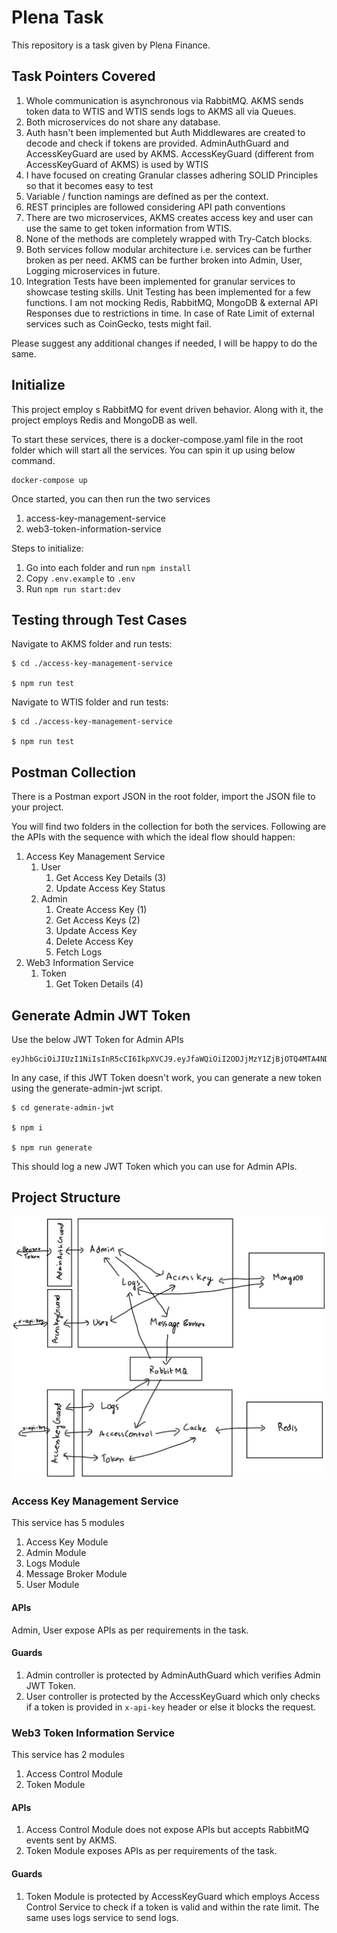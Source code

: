# Plena Task

This repository is a task given by Plena Finance.


## Task Pointers Covered
1. Whole communication is asynchronous via RabbitMQ. AKMS sends token data to WTIS and WTIS sends logs to AKMS all via Queues.
2. Both microservices do not share any database.
3. Auth hasn't been implemented but Auth Middlewares are created to decode and check if tokens are provided. AdminAuthGuard and AccessKeyGuard are used by AKMS. AccessKeyGuard (different from AccessKeyGuard of AKMS) is used by WTIS
4. I have focused on creating Granular classes adhering SOLID Principles so that it becomes easy to test
5. Variable / function namings are defined as per the context.
6. REST principles are followed considering API path conventions
7. There are two microservices, AKMS creates access key and user can use the same to get token information from WTIS.
8. None of the methods are completely wrapped with Try-Catch blocks. 
9. Both services follow modular architecture i.e. services can be further broken as per need. AKMS can be further broken into Admin, User, Logging microservices in future.
10. Integration Tests have been implemented for granular services to showcase testing skills. Unit Testing has been implemented for a few functions. I am not mocking Redis, RabbitMQ, MongoDB & external API Responses due to restrictions in time. In case of Rate Limit of external services such as CoinGecko, tests might fail.

Please suggest any additional changes if needed, I will be happy to do the same.

## Initialize

This project employ s RabbitMQ for event driven behavior. Along with it, the project employs Redis and MongoDB as well.

To start these services, there is a docker-compose.yaml file in the root folder which will start all the services. You can spin it up using below command.
```
docker-compose up
```

Once started, you can then run the two services
1. access-key-management-service
2. web3-token-information-service

Steps to initialize:
1. Go into each folder and run ``npm install``
2. Copy ``.env.example`` to ``.env`` 
3. Run ``npm run start:dev``

## Testing through Test Cases

Navigate to AKMS folder and run tests:
```
$ cd ./access-key-management-service

$ npm run test
```
Navigate to WTIS folder and run tests:
```
$ cd ./access-key-management-service

$ npm run test
```
## Postman Collection

There is a Postman export JSON in the root folder, import the JSON file to your project. 

You will find two folders in the collection for both the services. Following are the APIs with the sequence with which the ideal flow should happen:
1. Access Key Management Service
    1. User
        1. Get Access Key Details (3)
        2. Update Access Key Status
    2. Admin
        1. Create Access Key (1)
        2. Get Access Keys (2)
        3. Update Access Key
        4. Delete Access Key
        5. Fetch Logs
2. Web3 Information Service
    1. Token
        1. Get Token Details (4)

## Generate Admin JWT Token

Use the below JWT Token for Admin APIs
```
eyJhbGciOiJIUzI1NiIsInR5cCI6IkpXVCJ9.eyJfaWQiOiI2ODJjMzY1ZjBjOTQ4MTA4NDBmZTk1ZGEiLCJpYXQiOjE3NDc3MzI3MTAsImV4cCI6MTc3OTI5MDMxMH0.97Vdfxit_uAp1o4lbqq6xIactKgy8v0RM88kequWheM
```
In any case, if this JWT Token doesn't work, you can generate a new token using the generate-admin-jwt script.
```
$ cd generate-admin-jwt

$ npm i

$ npm run generate
```
This should log a new JWT Token which you can use for Admin APIs.

## Project Structure
![Project Strucutre](./image.jpg)
### Access Key Management Service
This service has 5 modules
1. Access Key Module
2. Admin Module
3. Logs Module
4. Message Broker Module
5. User Module

#### APIs
Admin, User expose APIs as per requirements in the task.

#### Guards
1. Admin controller is protected by AdminAuthGuard which verifies Admin JWT Token. 
2. User controller is protected by the AccessKeyGuard which only checks if a token is provided in ``x-api-key`` header or else it blocks the request. 

### Web3 Token Information Service
This service has 2 modules
1. Access Control Module
2. Token Module

#### APIs
1. Access Control Module does not expose APIs but accepts RabbitMQ events sent by AKMS.
2. Token Module exposes APIs as per requirements of the task.

#### Guards
1. Token Module is protected by AccessKeyGuard which employs Access Control Service to check if a token is valid and within the rate limit. The same uses logs service to send logs.

